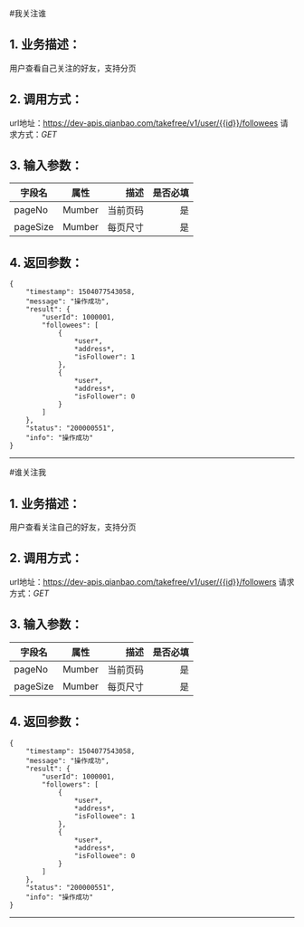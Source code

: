 #我关注谁
## 1. 业务描述：
用户查看自己关注的好友，支持分页

## 2. 调用方式：
url地址：https://dev-apis.qianbao.com/takefree/v1/user/{{id}}/followees
请求方式：*GET*

## 3. 输入参数：
|字段名|属性|描述|是否必填|
|---------|:------:|------:|------------:|
|pageNo|Mumber|当前页码|是|
|pageSize|Mumber|每页尺寸|是|

## 4. 返回参数：
```
{
    "timestamp": 1504077543058,
    "message": "操作成功",
    "result": {
        "userId": 1000001,
        "followees": [
            {
                *user*,
                *address*,
                "isFollower": 1
            },
            {
                *user*,
                *address*,
                "isFollower": 0
            }
        ]
    },
    "status": "200000551",
    "info": "操作成功"
}
```
***

#谁关注我
## 1. 业务描述：
用户查看关注自己的好友，支持分页

## 2. 调用方式：
url地址：https://dev-apis.qianbao.com/takefree/v1/user/{{id}}/followers
请求方式：*GET*

## 3. 输入参数：
|字段名|属性|描述|是否必填|
|---------|:------:|------:|------------:|
|pageNo|Mumber|当前页码|是|
|pageSize|Mumber|每页尺寸|是|

## 4. 返回参数：
```
{
    "timestamp": 1504077543058,
    "message": "操作成功",
    "result": {
        "userId": 1000001,
        "followers": [
            {
                *user*,
                *address*,
                "isFollowee": 1
            },
            {
                *user*,
                *address*,
                "isFollowee": 0
            }
        ]
    },
    "status": "200000551",
    "info": "操作成功"
}
```
***